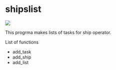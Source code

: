 # shipslist
<a href="https://codeclimate.com/github/VitaliyTomchyk/shipslist/maintainability"><img src="https://api.codeclimate.com/v1/badges/8c3645ee5c849170cc62/maintainability" /></a>

This progrma makes lists of tasks for ship operator.

List of functions
<ul>
 <li>add_task</li>
 <li>add_ship</li>
 <li>add_list</li>
</ul>